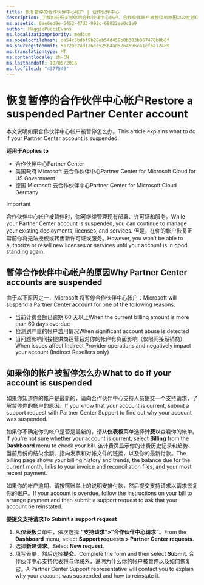 ```yaml
---
title: 恢复暂停的合作伙伴中心帐户 | 合作伙伴中心
description: 了解如何恢复暂停的合作伙伴中心帐户、合作伙伴帐户被暂停的原因以及在暂停时如何使用帐户。
ms.assetid: 0ae6ed9e-5452-47d3-992c-69922ee0c1e9
author: MaggiePucciEvans
ms.localizationpriority: medium
ms.openlocfilehash: da54c5bdbf9b28eb54d459b0b383b067478b0b6f
ms.sourcegitcommit: 5b720c2ad126ec52564ad5264596ca1cf6a12489
ms.translationtype: MT
ms.contentlocale: zh-CN
ms.lasthandoff: 10/05/2018
ms.locfileid: "4377549"
---
```

# <a name="restore-a-suspended-partner-center-account"></a><span data-ttu-id="a87a5-103">恢复暂停的合作伙伴中心帐户</span><span class="sxs-lookup"><span data-stu-id="a87a5-103">Restore a suspended Partner Center account</span></span>

<span data-ttu-id="a87a5-104">本文说明如果合作伙伴中心帐户被暂停怎么办。</span><span class="sxs-lookup"><span data-stu-id="a87a5-104">This article explains what to do if your Partner Center account is suspended.</span></span>

**<span data-ttu-id="a87a5-105">适用于</span><span class="sxs-lookup"><span data-stu-id="a87a5-105">Applies to</span></span>**

-  <span data-ttu-id="a87a5-106">合作伙伴中心</span><span class="sxs-lookup"><span data-stu-id="a87a5-106">Partner Center</span></span>
-  <span data-ttu-id="a87a5-107">美国政府 Microsoft 云合作伙伴中心</span><span class="sxs-lookup"><span data-stu-id="a87a5-107">Partner Center for Microsoft Cloud for US Government</span></span>
-  <span data-ttu-id="a87a5-108">德国 Microsoft 云合作伙伴中心</span><span class="sxs-lookup"><span data-stu-id="a87a5-108">Partner Center for Microsoft Cloud Germany</span></span>

> [!IMPORTANT]  
> <span data-ttu-id="a87a5-109">合作伙伴中心帐户被暂停时，你可继续管理现有部署、许可证和服务。</span><span class="sxs-lookup"><span data-stu-id="a87a5-109">While your Partner Center account is suspended, you can continue to manage your existing deployments, licenses, and services.</span></span> <span data-ttu-id="a87a5-110">但是，在你的帐户恢复正常前你将无法授权或转售新许可证或服务。</span><span class="sxs-lookup"><span data-stu-id="a87a5-110">However, you won’t be able to authorize or resell new licenses or services until your account is in good standing again.</span></span>

## <a name="why-partner-center-accounts-are-suspended"></a><span data-ttu-id="a87a5-111">暂停合作伙伴中心帐户的原因</span><span class="sxs-lookup"><span data-stu-id="a87a5-111">Why Partner Center accounts are suspended</span></span>

<span data-ttu-id="a87a5-112">由于以下原因之一，Microsoft 将暂停合作伙伴中心帐户：</span><span class="sxs-lookup"><span data-stu-id="a87a5-112">Microsoft will suspend a Partner Center account for one of the following reasons:</span></span>

- <span data-ttu-id="a87a5-113">当前计费金额已逾期 60 天以上</span><span class="sxs-lookup"><span data-stu-id="a87a5-113">When the current billing amount is more than 60 days overdue</span></span> 
- <span data-ttu-id="a87a5-114">检测到严重的帐户滥用情况</span><span class="sxs-lookup"><span data-stu-id="a87a5-114">When significant account abuse is detected</span></span>
- <span data-ttu-id="a87a5-115">当问题影响间接提供商运营且对你的帐户有负面影响（仅限间接经销商）</span><span class="sxs-lookup"><span data-stu-id="a87a5-115">When issues affect Indirect Provider operations and negatively impact your account (Indirect Resellers only)</span></span>

## <a name="what-to-do-if-your-account-is-suspended"></a><span data-ttu-id="a87a5-116">如果你的帐户被暂停怎么办</span><span class="sxs-lookup"><span data-stu-id="a87a5-116">What to do if your account is suspended</span></span>

<span data-ttu-id="a87a5-117">如果你知道你的帐户是最新的，请向合作伙伴中心支持人员提交一个支持请求，了解暂停你的帐户的原因。</span><span class="sxs-lookup"><span data-stu-id="a87a5-117">If you know that your account is current, submit a support request with Partner Center Support to find out why your account was suspended.</span></span> 

<span data-ttu-id="a87a5-118">如果你不确定你的帐户是否是最新的，请从**仪表板**菜单选择**计费**以查看你的帐单。</span><span class="sxs-lookup"><span data-stu-id="a87a5-118">If you’re not sure whether your account is current, select **Billing** from the **Dashboard** menu to check your bill.</span></span> <span data-ttu-id="a87a5-119">该计费页显示你的计费历史记录和趋势、当前月份的结欠余额、指向发票和对帐文件的链接，以及你的最新付款。</span><span class="sxs-lookup"><span data-stu-id="a87a5-119">The billing page shows your billing history and trends, the balance due for the current month, links to your invoice and reconciliation files, and your most recent payment.</span></span>

<span data-ttu-id="a87a5-120">如果你的帐户逾期，请按照账单上的说明安排付款，然后提交支持请求以请求恢复你的帐户。</span><span class="sxs-lookup"><span data-stu-id="a87a5-120">If your account is overdue, follow the instructions on your bill to arrange payment and then submit a support request to ask that your account be reinstated.</span></span> 

**<span data-ttu-id="a87a5-121">要提交支持请求</span><span class="sxs-lookup"><span data-stu-id="a87a5-121">To Submit a support request</span></span>**

1.  <span data-ttu-id="a87a5-122">从**仪表板**菜单中，依次选择 **“支持请求”>“合作伙伴中心请求”**。</span><span class="sxs-lookup"><span data-stu-id="a87a5-122">From the **Dashboard** menu, select **Support requests > Partner Center requests**.</span></span>
2.  <span data-ttu-id="a87a5-123">选择**新建请求**。</span><span class="sxs-lookup"><span data-stu-id="a87a5-123">Select **New request**.</span></span> 
3.  <span data-ttu-id="a87a5-124">填写表单，然后选择**提交**。</span><span class="sxs-lookup"><span data-stu-id="a87a5-124">Complete the form and then select **Submit**.</span></span> <span data-ttu-id="a87a5-125">合作伙伴中心支持代表将与你联系，说明为什么你的帐户被暂停以及如何恢复它。</span><span class="sxs-lookup"><span data-stu-id="a87a5-125">A Partner Center Support representative will contact you to explain why your account was suspended and how to reinstate it.</span></span>



